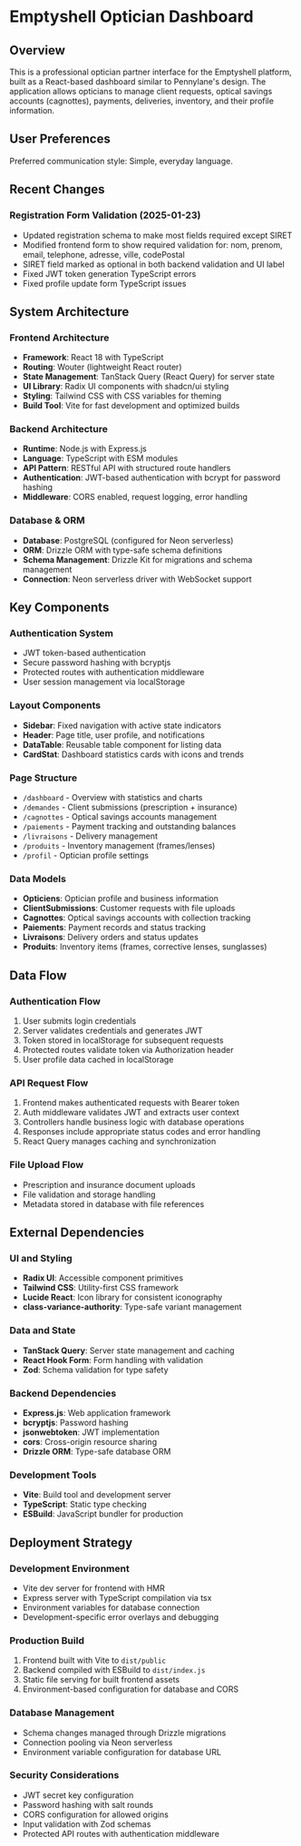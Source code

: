 # Emptyshell Optician Dashboard

## Overview

This is a professional optician partner interface for the Emptyshell platform, built as a React-based dashboard similar to Pennylane's design. The application allows opticians to manage client requests, optical savings accounts (cagnottes), payments, deliveries, inventory, and their profile information.

## User Preferences

Preferred communication style: Simple, everyday language.

## Recent Changes

### Registration Form Validation (2025-01-23)
- Updated registration schema to make most fields required except SIRET
- Modified frontend form to show required validation for: nom, prenom, email, telephone, adresse, ville, codePostal
- SIRET field marked as optional in both backend validation and UI label
- Fixed JWT token generation TypeScript errors
- Fixed profile update form TypeScript issues

## System Architecture

### Frontend Architecture
- **Framework**: React 18 with TypeScript
- **Routing**: Wouter (lightweight React router)
- **State Management**: TanStack Query (React Query) for server state
- **UI Library**: Radix UI components with shadcn/ui styling
- **Styling**: Tailwind CSS with CSS variables for theming
- **Build Tool**: Vite for fast development and optimized builds

### Backend Architecture
- **Runtime**: Node.js with Express.js
- **Language**: TypeScript with ESM modules
- **API Pattern**: RESTful API with structured route handlers
- **Authentication**: JWT-based authentication with bcrypt for password hashing
- **Middleware**: CORS enabled, request logging, error handling

### Database & ORM
- **Database**: PostgreSQL (configured for Neon serverless)
- **ORM**: Drizzle ORM with type-safe schema definitions
- **Schema Management**: Drizzle Kit for migrations and schema management
- **Connection**: Neon serverless driver with WebSocket support

## Key Components

### Authentication System
- JWT token-based authentication
- Secure password hashing with bcryptjs
- Protected routes with authentication middleware
- User session management via localStorage

### Layout Components
- **Sidebar**: Fixed navigation with active state indicators
- **Header**: Page title, user profile, and notifications
- **DataTable**: Reusable table component for listing data
- **CardStat**: Dashboard statistics cards with icons and trends

### Page Structure
- `/dashboard` - Overview with statistics and charts
- `/demandes` - Client submissions (prescription + insurance)
- `/cagnottes` - Optical savings accounts management
- `/paiements` - Payment tracking and outstanding balances
- `/livraisons` - Delivery management
- `/produits` - Inventory management (frames/lenses)
- `/profil` - Optician profile settings

### Data Models
- **Opticiens**: Optician profile and business information
- **ClientSubmissions**: Customer requests with file uploads
- **Cagnottes**: Optical savings accounts with collection tracking
- **Paiements**: Payment records and status tracking
- **Livraisons**: Delivery orders and status updates
- **Produits**: Inventory items (frames, corrective lenses, sunglasses)

## Data Flow

### Authentication Flow
1. User submits login credentials
2. Server validates credentials and generates JWT
3. Token stored in localStorage for subsequent requests
4. Protected routes validate token via Authorization header
5. User profile data cached in localStorage

### API Request Flow
1. Frontend makes authenticated requests with Bearer token
2. Auth middleware validates JWT and extracts user context
3. Controllers handle business logic with database operations
4. Responses include appropriate status codes and error handling
5. React Query manages caching and synchronization

### File Upload Flow
- Prescription and insurance document uploads
- File validation and storage handling
- Metadata stored in database with file references

## External Dependencies

### UI and Styling
- **Radix UI**: Accessible component primitives
- **Tailwind CSS**: Utility-first CSS framework
- **Lucide React**: Icon library for consistent iconography
- **class-variance-authority**: Type-safe variant management

### Data and State
- **TanStack Query**: Server state management and caching
- **React Hook Form**: Form handling with validation
- **Zod**: Schema validation for type safety

### Backend Dependencies
- **Express.js**: Web application framework
- **bcryptjs**: Password hashing
- **jsonwebtoken**: JWT implementation
- **cors**: Cross-origin resource sharing
- **Drizzle ORM**: Type-safe database ORM

### Development Tools
- **Vite**: Build tool and development server
- **TypeScript**: Static type checking
- **ESBuild**: JavaScript bundler for production

## Deployment Strategy

### Development Environment
- Vite dev server for frontend with HMR
- Express server with TypeScript compilation via tsx
- Environment variables for database connection
- Development-specific error overlays and debugging

### Production Build
1. Frontend built with Vite to `dist/public`
2. Backend compiled with ESBuild to `dist/index.js`
3. Static file serving for built frontend assets
4. Environment-based configuration for database and CORS

### Database Management
- Schema changes managed through Drizzle migrations
- Connection pooling via Neon serverless
- Environment variable configuration for database URL

### Security Considerations
- JWT secret key configuration
- Password hashing with salt rounds
- CORS configuration for allowed origins
- Input validation with Zod schemas
- Protected API routes with authentication middleware